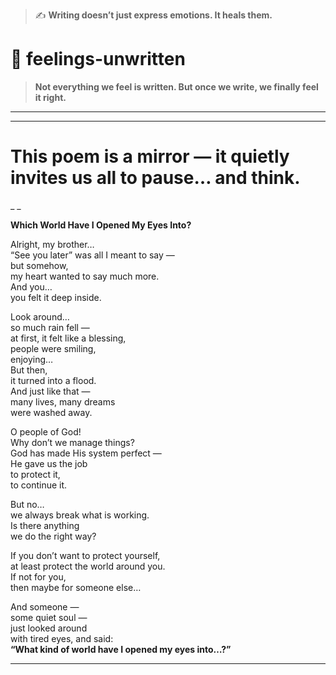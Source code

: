 > ✍️ **Writing doesn’t just express emotions. It heals them.**

# 🌿 feelings-unwritten

> **Not everything we feel is written. But once we write, we finally feel it right.**  

---
---
# This poem is a mirror — it quietly invites us all to pause… and think. 
_ _

**Which World Have I Opened My Eyes Into?**

Alright, my brother…  
“See you later” was all I meant to say —  
but somehow,  
my heart wanted to say much more.  
And you…  
you felt it deep inside.  

Look around…  
so much rain fell —  
at first, it felt like a blessing,  
people were smiling,  
enjoying…  
But then,  
it turned into a flood.  
And just like that —  
many lives, many dreams  
were washed away.  

O people of God!  
Why don’t we manage things?  
God has made His system perfect —  
He gave us the job  
to protect it,  
to continue it.  

But no…  
we always break what is working.  
Is there anything  
we do the right way?  

If you don’t want to protect yourself,  
at least protect the world around you.  
If not for you,  
then maybe for someone else…  

And someone —  
some quiet soul —  
just looked around  
with tired eyes, and said:  
**“What kind of world have I opened my eyes into…?”**

---
